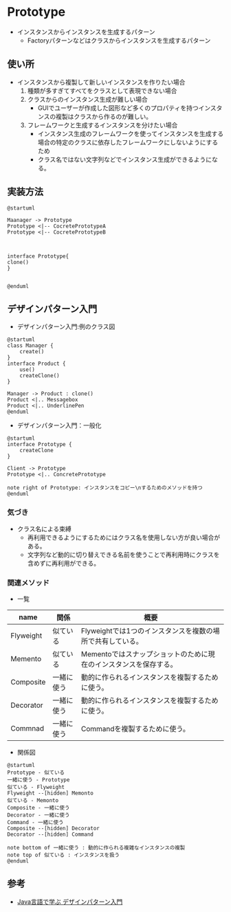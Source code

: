 # Prototype
- インスタンスからインスタンスを生成するパターン
    - Factoryパターンなどはクラスからインスタンスを生成するパターン

## 使い所
- インスタンスから複製して新しいインスタンスを作りたい場合
    1. 種類が多すぎてすべてをクラスとして表現できない場合
    2. クラスからのインスタンス生成が難しい場合
        - GUIでユーザーが作成した図形など多くのプロパティを持つインスタンスの複製はクラスから作るのが難しい。
    3. フレームワークと生成するインスタンスを分けたい場合
        - インスタンス生成のフレームワークを使ってインスタンスを生成する場合の特定のクラスに依存したフレームワークにしないようにするため
        - クラス名ではない文字列などでインスタンス生成ができるようになる。

## 実装方法
```plantuml
@startuml

Maanager -> Prototype
Prototype <|-- CocretePrototypeA
Prototype <|-- CocretePrototypeB



interface Prototype{
clone()
}


@enduml
```

## デザインパターン入門
- デザインパターン入門:例のクラス図
``` plantuml
@startuml
class Manager {
    create()
}
interface Product {
    use()
    createClone()
}

Manager -> Product : clone()
Product <|.. Messagebox
Product <|.. UnderlinePen
@enduml
```

- デザインパターン入門：一般化
``` plantuml
@startuml
interface Prototype {
    createClone
}

Client -> Prototype
Prototype <|.. ConcretePrototype

note right of Prototype: インスタンスをコピー\nするためのメソッドを持つ
@enduml
```

### 気づき
- クラス名による束縛
    - 再利用できるようにするためにはクラス名を使用しない方が良い場合がある。
    - 文字列など動的に切り替えできる名前を使うことで再利用時にクラスを含めずに再利用ができる。

### 関連メソッド
- 一覧  

|name|関係|概要|
|----|----|----|
|Flyweight|似ている|Flyweightでは1つのインスタンスを複数の場所で共有している。|
|Memento|似ている|Mementoではスナップショットのために現在のインスタンスを保存する。|
|Composite|一緒に使う|動的に作られるインスタンスを複製するために使う。|
|Decorator|一緒に使う|動的に作られるインスタンスを複製するために使う。|
|Commnad|一緒に使う|Commandを複製するために使う。|

- 関係図
``` plantuml
@startuml
Prototype - 似ている 
一緒に使う - Prototype
似ている - Flyweight 
Flyweight --[hidden] Memonto
似ている - Memonto 
Composite - 一緒に使う 
Decorator - 一緒に使う 
Command - 一緒に使う 
Composite --[hidden] Decorator
Decorator --[hidden] Command

note bottom of 一緒に使う : 動的に作られる複雑なインスタンスの複製
note top of 似ている : インスタンスを扱う
@enduml
```


## 参考
- [Java言語で学ぶ デザインパターン入門](https://www.amazon.co.jp/増補改訂版-Java言語で学ぶデザインパターン入門-結城-浩-ebook/dp/B00I8ATHGW/ref=sr_1_2?keywords=デザインパターン入門&qid=1672116561&sprefix=%2Caps%2C167&sr=8-2)


